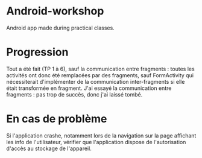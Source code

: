# Android-workshop

Android app made during practical classes.

# Progression

Tout a été fait (TP 1 à 6), sauf la communication entre fragments : toutes les activités ont donc été remplacées par des fragments, sauf FormActivity qui nécessiterait d'implémenter de la communication inter-fragments si elle était transformée en fragment. J'ai essayé la communication entre fragments : pas trop de succès, donc j'ai laissé tombé.

# En cas de problème

Si l'application crashe, notamment lors de la navigation sur la page affichant les info de l'utilisateur, vérifier que l'application dispose de l'autorisation d'accès au stockage de l'appareil.

